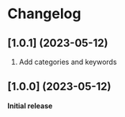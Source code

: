 # Changelog

## [1.0.1] (2023-05-12)

1. Add categories and keywords

## [1.0.0] (2023-05-12)

**Initial release**